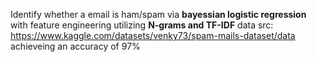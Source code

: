 Identify whether a email is ham/spam via **bayessian logistic regression** with feature engineering utilizing **N-grams and TF-IDF**
data src: https://www.kaggle.com/datasets/venky73/spam-mails-dataset/data
achieveing an accuracy of 97%
